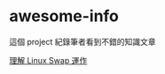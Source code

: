 # awesome-info

這個 project 紀錄筆者看到不錯的知識文章

[理解 Linux Swap 運作](https://chuansongme.com/n/361090851159)
